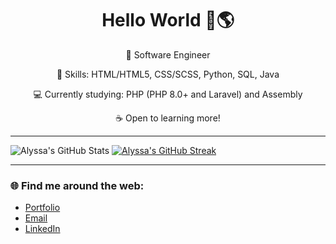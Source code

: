 <div align="center">
  
# Hello World 🌊🌎

🌱 Software Engineer
  
🧰 Skills: HTML/HTML5, CSS/SCSS, Python, SQL, Java
  
💻 Currently studying: PHP (PHP 8.0+ and Laravel) and Assembly
  
☕ Open to learning more!
  
</div>

---

![Alyssa's GitHub Stats](https://github-readme-stats.vercel.app/api?username=alyssabenipayo&show_icons=true&theme=blueberry)
[![Alyssa's GitHub Streak](https://streak-stats.demolab.com?user=alyssabenipayo&theme=blueberry)](https://git.io/streak-stats)

---

### 🌐 Find me around the web:
- [Portfolio](https://alyssa-benipayo.webflow.io/)
- [Email](mailto:alymaebenipayo@gmail.com)
- [LinkedIn](https://www.linkedin.com/in/alyssabenipayo/)



